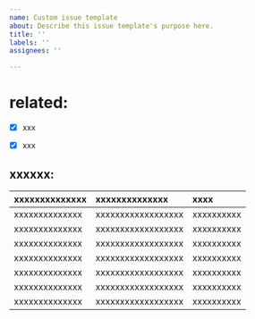 ```yaml
---
name: Custom issue template
about: Describe this issue template's purpose here.
title: ''
labels: ''
assignees: ''

---
```


# related: 

- [x] xxx
- [x] xxx



## xxxxxx:


| xxxxxxxxxxxxxx | xxxxxxxxxxxxxx     | xxxx       |
| :--------------| :----------------- | :--------- |
| xxxxxxxxxxxxxx | xxxxxxxxxxxxxxxxxx | xxxxxxxxxx |
| xxxxxxxxxxxxxx | xxxxxxxxxxxxxxxxxx | xxxxxxxxxx |
| xxxxxxxxxxxxxx | xxxxxxxxxxxxxxxxxx | xxxxxxxxxx |
| xxxxxxxxxxxxxx | xxxxxxxxxxxxxxxxxx | xxxxxxxxxx |
| xxxxxxxxxxxxxx | xxxxxxxxxxxxxxxxxx | xxxxxxxxxx |
| xxxxxxxxxxxxxx | xxxxxxxxxxxxxxxxxx | xxxxxxxxxx |
| xxxxxxxxxxxxxx | xxxxxxxxxxxxxxxxxx | xxxxxxxxxx |
